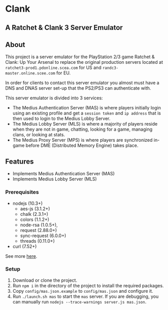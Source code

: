 # Clank
## A Ratchet & Clank 3 Server Emulator

## About
This project is a server emulator for the PlayStation 2/3 game
Ratchet & Clank: Up Your Arsenal to replace the original production
servers located at `ratchet3-prod1.pdonline.scea.com` for US and
`randc3-master.online.scee.com` for EU.

In order for clients to contact this server emulator you almost must have a
DNS and DNAS server set-up that the PS2/PS3 can authenticate with.

This server emulator is divided into 3 services:
- The Medius Authentication Server (MAS) is where players initially login using
  an existing profile and get a `session token` and `ip address` that is then
  used to login to the Medius Lobby Server.
- The Medius Lobby Server (MLS) is where a majority of players reside when they
  are not in game, chatting, looking for a game, managing clans, or looking at
  stats.
- The Medius Proxy Server (MPS) is where players are synchronized in-game before
  DME (Distributed Memory Engine) takes place.

## Features
- Implements Medius Authentication Server (MAS)
- Implements Medius Lobby Server (MLS)

### Prerequisites
- nodejs (10.3+)
  - aes-js (3.1.2+)
  - chalk (2.3.1+)
  - colors (1.1.2+)
  - node-rsa (1.0.5+),
  - request (2.88.0+)
  - sync-request (6.0.0+)
  - threads (0.11.0+)
- curl (7.52+)

See more [here](https://wiki.hashsploit.net).

### Setup
1. Download or clone the project.
2. Run `npm i` in the directory of the project to install the required packages.
3. Copy `config/mas.json.example` to `config/mas.json` and configure it.
4. Run `./launch.sh mas` to start the `mas` server. If you are debugging, you can manually run `nodejs --trace-warnings server.js mas.json`.
